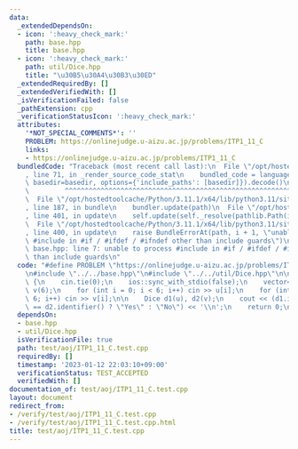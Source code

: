 ```yaml
---
data:
  _extendedDependsOn:
  - icon: ':heavy_check_mark:'
    path: base.hpp
    title: base.hpp
  - icon: ':heavy_check_mark:'
    path: util/Dice.hpp
    title: "\u30B5\u30A4\u30B3\u30ED"
  _extendedRequiredBy: []
  _extendedVerifiedWith: []
  _isVerificationFailed: false
  _pathExtension: cpp
  _verificationStatusIcon: ':heavy_check_mark:'
  attributes:
    '*NOT_SPECIAL_COMMENTS*': ''
    PROBLEM: https://onlinejudge.u-aizu.ac.jp/problems/ITP1_11_C
    links:
    - https://onlinejudge.u-aizu.ac.jp/problems/ITP1_11_C
  bundledCode: "Traceback (most recent call last):\n  File \"/opt/hostedtoolcache/Python/3.11.1/x64/lib/python3.11/site-packages/onlinejudge_verify/documentation/build.py\"\
    , line 71, in _render_source_code_stat\n    bundled_code = language.bundle(stat.path,\
    \ basedir=basedir, options={'include_paths': [basedir]}).decode()\n          \
    \         ^^^^^^^^^^^^^^^^^^^^^^^^^^^^^^^^^^^^^^^^^^^^^^^^^^^^^^^^^^^^^^^^^^^^^^^^^^^^^^^^^\n\
    \  File \"/opt/hostedtoolcache/Python/3.11.1/x64/lib/python3.11/site-packages/onlinejudge_verify/languages/cplusplus.py\"\
    , line 187, in bundle\n    bundler.update(path)\n  File \"/opt/hostedtoolcache/Python/3.11.1/x64/lib/python3.11/site-packages/onlinejudge_verify/languages/cplusplus_bundle.py\"\
    , line 401, in update\n    self.update(self._resolve(pathlib.Path(included), included_from=path))\n\
    \  File \"/opt/hostedtoolcache/Python/3.11.1/x64/lib/python3.11/site-packages/onlinejudge_verify/languages/cplusplus_bundle.py\"\
    , line 400, in update\n    raise BundleErrorAt(path, i + 1, \"unable to process\
    \ #include in #if / #ifdef / #ifndef other than include guards\")\nonlinejudge_verify.languages.cplusplus_bundle.BundleErrorAt:\
    \ base.hpp: line 7: unable to process #include in #if / #ifdef / #ifndef other\
    \ than include guards\n"
  code: "#define PROBLEM \"https://onlinejudge.u-aizu.ac.jp/problems/ITP1_11_C\"\n\
    \n#include \"../../base.hpp\"\n#include \"../../util/Dice.hpp\"\n\nint main()\
    \ {\n    cin.tie(0);\n    ios::sync_with_stdio(false);\n    vector<int> u(6),\
    \ v(6);\n    for (int i = 0; i < 6; i++) cin >> u[i];\n    for (int i = 0; i <\
    \ 6; i++) cin >> v[i];\n\n    Dice d1(u), d2(v);\n    cout << (d1.identifier()\
    \ == d2.identifier() ? \"Yes\" : \"No\") << '\\n';\n    return 0;\n}"
  dependsOn:
  - base.hpp
  - util/Dice.hpp
  isVerificationFile: true
  path: test/aoj/ITP1_11_C.test.cpp
  requiredBy: []
  timestamp: '2023-01-12 22:03:10+09:00'
  verificationStatus: TEST_ACCEPTED
  verifiedWith: []
documentation_of: test/aoj/ITP1_11_C.test.cpp
layout: document
redirect_from:
- /verify/test/aoj/ITP1_11_C.test.cpp
- /verify/test/aoj/ITP1_11_C.test.cpp.html
title: test/aoj/ITP1_11_C.test.cpp
---
```

